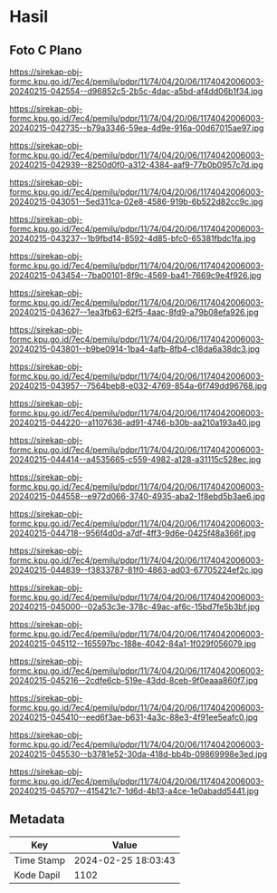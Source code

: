 # Hasil

## Foto C Plano

https://sirekap-obj-formc.kpu.go.id/7ec4/pemilu/pdpr/11/74/04/20/06/1174042006003-20240215-042554--d96852c5-2b5c-4dac-a5bd-af4dd06b1f34.jpg

https://sirekap-obj-formc.kpu.go.id/7ec4/pemilu/pdpr/11/74/04/20/06/1174042006003-20240215-042735--b79a3346-59ea-4d9e-916a-00d67015ae97.jpg

https://sirekap-obj-formc.kpu.go.id/7ec4/pemilu/pdpr/11/74/04/20/06/1174042006003-20240215-042939--8250d0f0-a312-4384-aaf9-77b0b0957c7d.jpg

https://sirekap-obj-formc.kpu.go.id/7ec4/pemilu/pdpr/11/74/04/20/06/1174042006003-20240215-043051--5ed311ca-02e8-4586-919b-6b522d82cc9c.jpg

https://sirekap-obj-formc.kpu.go.id/7ec4/pemilu/pdpr/11/74/04/20/06/1174042006003-20240215-043237--1b9fbd14-8592-4d85-bfc0-65381fbdc1fa.jpg

https://sirekap-obj-formc.kpu.go.id/7ec4/pemilu/pdpr/11/74/04/20/06/1174042006003-20240215-043454--7ba00101-8f9c-4569-ba41-7669c9e4f926.jpg

https://sirekap-obj-formc.kpu.go.id/7ec4/pemilu/pdpr/11/74/04/20/06/1174042006003-20240215-043627--1ea3fb63-62f5-4aac-8fd9-a79b08efa926.jpg

https://sirekap-obj-formc.kpu.go.id/7ec4/pemilu/pdpr/11/74/04/20/06/1174042006003-20240215-043801--b9be0914-1ba4-4afb-8fb4-c18da6a38dc3.jpg

https://sirekap-obj-formc.kpu.go.id/7ec4/pemilu/pdpr/11/74/04/20/06/1174042006003-20240215-043957--7564beb8-e032-4769-854a-6f749dd96768.jpg

https://sirekap-obj-formc.kpu.go.id/7ec4/pemilu/pdpr/11/74/04/20/06/1174042006003-20240215-044220--a1107636-ad91-4746-b30b-aa210a193a40.jpg

https://sirekap-obj-formc.kpu.go.id/7ec4/pemilu/pdpr/11/74/04/20/06/1174042006003-20240215-044414--a4535665-c559-4982-a128-a31115c528ec.jpg

https://sirekap-obj-formc.kpu.go.id/7ec4/pemilu/pdpr/11/74/04/20/06/1174042006003-20240215-044558--e972d066-3740-4935-aba2-1f8ebd5b3ae6.jpg

https://sirekap-obj-formc.kpu.go.id/7ec4/pemilu/pdpr/11/74/04/20/06/1174042006003-20240215-044718--956f4d0d-a7df-4ff3-9d6e-0425f48a366f.jpg

https://sirekap-obj-formc.kpu.go.id/7ec4/pemilu/pdpr/11/74/04/20/06/1174042006003-20240215-044839--f3833787-81f0-4863-ad03-67705224ef2c.jpg

https://sirekap-obj-formc.kpu.go.id/7ec4/pemilu/pdpr/11/74/04/20/06/1174042006003-20240215-045000--02a53c3e-378c-49ac-af6c-15bd7fe5b3bf.jpg

https://sirekap-obj-formc.kpu.go.id/7ec4/pemilu/pdpr/11/74/04/20/06/1174042006003-20240215-045112--165597bc-188e-4042-84a1-1f029f056079.jpg

https://sirekap-obj-formc.kpu.go.id/7ec4/pemilu/pdpr/11/74/04/20/06/1174042006003-20240215-045216--2cdfe6cb-519e-43dd-8ceb-9f0eaaa860f7.jpg

https://sirekap-obj-formc.kpu.go.id/7ec4/pemilu/pdpr/11/74/04/20/06/1174042006003-20240215-045410--eed6f3ae-b631-4a3c-88e3-4f91ee5eafc0.jpg

https://sirekap-obj-formc.kpu.go.id/7ec4/pemilu/pdpr/11/74/04/20/06/1174042006003-20240215-045530--b3781e52-30da-418d-bb4b-09869998e3ed.jpg

https://sirekap-obj-formc.kpu.go.id/7ec4/pemilu/pdpr/11/74/04/20/06/1174042006003-20240215-045707--415421c7-1d6d-4b13-a4ce-1e0abadd5441.jpg


## Metadata

| Key        | Value               |
| ---------- | ------------------- |
| Time Stamp | 2024-02-25 18:03:43 |
| Kode Dapil | 1102                |



